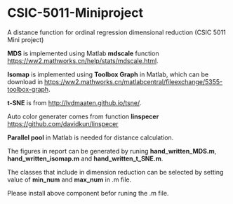 # CSIC-5011-Miniproject
A distance function for ordinal regression dimensional reduction (CSIC 5011 Mini project)

**MDS** is implemented using Matlab **mdscale** function https://ww2.mathworks.cn/help/stats/mdscale.html.

**Isomap** is implemented using **Toolbox Graph** in Matlab, which can be download in https://ww2.mathworks.cn/matlabcentral/fileexchange/5355-toolbox-graph.

**t-SNE** is from http://lvdmaaten.github.io/tsne/.

Auto color generater comes from function **linspecer** https://github.com/davidkun/linspecer

**Parallel pool** in Matlab is needed for distance calculation.

The figures in report can be generated by runing **hand_written_MDS.m**, **hand_written_isomap.m** and **hand_written_t_SNE.m**.

The classes that include in dimension reduction can be selected by setting value of **min_num** and **max_num** in .m file.

Please install above component befor runing the .m file.
